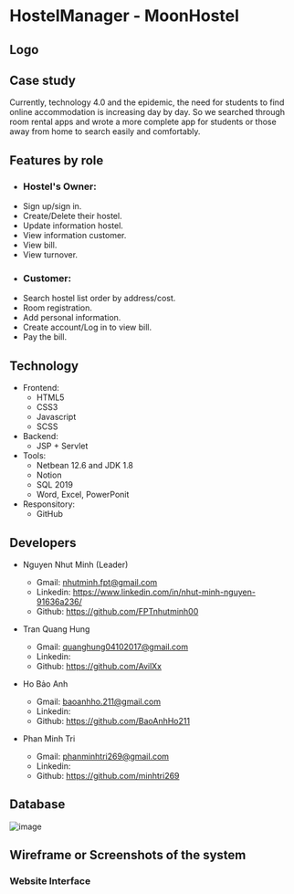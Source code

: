 # HostelManager - MoonHostel

## Logo

## Case study

Currently, technology 4.0 and the epidemic, the need for students to find online accommodation is increasing day by day. So we searched through room rental apps and wrote a more complete app for students or those away from home to search easily and comfortably.

## Features by role
- ### Hostel's Owner:
-   Sign up/sign in.
-	Create/Delete their hostel.
-   Update information hostel.
-   View information customer.
-   View bill.
-   View turnover.
- ### Customer:
-   Search hostel list order by address/cost.
-   Room registration.
-   Add personal information.
-   Create account/Log in to view bill.
-   Pay the bill.
## Technology
- Frontend:
    - HTML5
    - CSS3
    - Javascript
    - SCSS
- Backend:
   - JSP + Servlet
- Tools:
   - Netbean 12.6 and JDK 1.8
   - Notion
   - SQL 2019
   - Word, Excel, PowerPonit
- Responsitory:
   - GitHub
## Developers
- Nguyen Nhut Minh (Leader) 
    - Gmail: nhutminh.fpt@gmail.com
    - Linkedin: https://www.linkedin.com/in/nhut-minh-nguyen-91636a236/
    - Github: https://github.com/FPTnhutminh00

- Tran Quang Hung
    - Gmail: quanghung04102017@gmail.com
    - Linkedin:
    - Github: https://github.com/AvilXx
    
- Ho Bảo Anh 
    - Gmail: baoanhho.211@gmail.com
    - Linkedin:
    - Github: https://github.com/BaoAnhHo211
    
- Phan Minh Tri
    - Gmail: phanminhtri269@gmail.com
    - Linkedin:
    - Github: https://github.com/minhtri269

## Database
![image](https://user-images.githubusercontent.com/90835621/170277067-8d1b7ef7-093c-469b-adee-dacd625687dc.png)

## Wireframe or Screenshots of the system
### Website Interface


